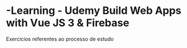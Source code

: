 # -Learning - Udemy Build Web Apps with Vue JS 3 & Firebase
Exercicios referentes ao processo de estudo
    
